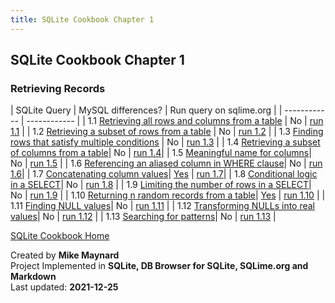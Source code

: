 ```yaml
---
title: SQLite Cookbook Chapter 1
---
```

## SQLite Cookbook Chapter 1

### Retrieving Records

| SQLite Query        | MySQL differences? | Run query on sqlime.org |
| ------------ | ------------ |
| 1.1 [Retrieving all rows and columns from a table](https://github.com/bibliodatos/SQLite_Cookbook/blob/main/chapter_1/1.1.sql) | No | [run 1.1](https://sqlime.org/#gist:a53cfd46f105b175b1d961143bf6cbda)  |
| 1.2 [Retrieving a subset of rows from a table](https://github.com/bibliodatos/SQLite_Cookbook/blob/main/chapter_1/1.2.sql) | No | [run 1.2](https://sqlime.org/#gist:d344692b88d142c9149a4123fa6d141c) |
| 1.3 [Finding rows that satisfy multiple conditions](https://github.com/bibliodatos/SQLite_Cookbook/blob/main/chapter_1/1.3.sql) | No | [run 1.3](https://sqlime.org/#gist:6f6dd2ea07506c2ac2ca4bb9d67579e3) |
| 1.4 [Retrieving a subset of columns from a table](https://github.com/bibliodatos/SQLite_Cookbook/blob/main/chapter_1/1.4.sql)| No | [run 1.4](https://sqlime.org/#gist:7bfea25a4a440b81accc0c31c6ad3477)|
| 1.5 [Meaningful name for columns](https://github.com/bibliodatos/SQLite_Cookbook/blob/main/chapter_1/1.5.sql)| No | [run 1.5](https://sqlime.org/#gist:20475a49dc1ac86963aaaf2e4be5748e) |
| 1.6 [Referencing an aliased column in WHERE clause](https://github.com/bibliodatos/SQLite_Cookbook/blob/main/chapter_1/1.6.sql)| No | [run 1.6](https://sqlime.org/#gist:eea122f8c730f7a3c2d5dd33eb91eeee)|
| 1.7 [Concatenating column values](https://github.com/bibliodatos/SQLite_Cookbook/blob/main/chapter_1/1.7.sql)| [Yes](concat.html) | [run 1.7](https://sqlime.org/#gist:31cdfd2f1ec3da5f51d0e662aa26a663)|
| 1.8 [Conditional logic in a SELECT](https://github.com/bibliodatos/SQLite_Cookbook/blob/main/chapter_1/1.8.sql)| No | [run 1.8](https://sqlime.org/#gist:e3f01707e6986347dbd10dd576cb152d) |
| 1.9 [Limiting the number of rows in a SELECT](https://github.com/bibliodatos/SQLite_Cookbook/blob/main/chapter_1/1.9.sql)| No | [run 1.9](https://sqlime.org/#gist:36e7a8214b27444104ce993884b35e89) |
| 1.10 [Returning n random records from a table](https://github.com/bibliodatos/SQLite_Cookbook/blob/main/chapter_1/1.10.sql)| [Yes](random.html) | [run 1.10](https://sqlime.org/#gist:44872d1625d788fcebb804141728d043) |
| 1.11 [Finding NULL values](https://github.com/bibliodatos/SQLite_Cookbook/blob/main/chapter_1/1.11.sql)| No | [run 1.11](https://sqlime.org/#gist:b22e1b67e22f6415f7b6ec1c2572faa4) |
| 1.12 [Transforming NULLs into real values](https://github.com/bibliodatos/SQLite_Cookbook/blob/main/chapter_1/1.12.sql)| No | [run 1.12](https://sqlime.org/#gist:dc0aaa95ee1fd78d1d7a88a1c031cc91) |
| 1.13 [Searching for patterns](https://github.com/bibliodatos/SQLite_Cookbook/blob/main/chapter_1/1.13.sql)| No | [run 1.13](https://sqlime.org/#gist:bfc29fc99d00b2f19e6cb1fe1ea5308c) |

[SQLite Cookbook Home](./index.html)

Created by **Mike Maynard**<BR>
Project Implemented in **SQLite, DB Browser for SQLite, SQLime.org and Markdown**<BR>
Last updated: **2021-12-25**
